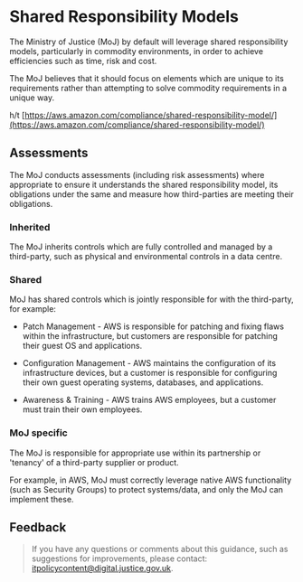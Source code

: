 # Shared Responsibility Models

The Ministry of Justice \(MoJ\) by default will leverage shared responsibility models, particularly in commodity environments, in order to achieve efficiencies such as time, risk and cost.

The MoJ believes that it should focus on elements which are unique to its requirements rather than attempting to solve commodity requirements in a unique way.

h/t [https://aws.amazon.com/compliance/shared-responsibility-model/](https://aws.amazon.com/compliance/shared-responsibility-model/)

## Assessments

The MoJ conducts assessments \(including risk assessments\) where appropriate to ensure it understands the shared responsibility model, its obligations under the same and measure how third-parties are meeting their obligations.

### Inherited

The MoJ inherits controls which are fully controlled and managed by a third-party, such as physical and environmental controls in a data centre.

### Shared

MoJ has shared controls which is jointly responsible for with the third-party, for example:

-   Patch Management - AWS is responsible for patching and fixing flaws within the infrastructure, but customers are responsible for patching their guest OS and applications.

-   Configuration Management - AWS maintains the configuration of its infrastructure devices, but a customer is responsible for configuring their own guest operating systems, databases, and applications.

-   Awareness &amp; Training - AWS trains AWS employees, but a customer must train their own employees.


### MoJ specific

The MoJ is responsible for appropriate use within its partnership or 'tenancy' of a third-party supplier or product.

For example, in AWS, MoJ must correctly leverage native AWS functionality \(such as Security Groups\) to protect systems/data, and only the MoJ can implement these.

## Feedback

> If you have any questions or comments about this guidance, such as suggestions for improvements, please contact: [itpolicycontent@digital.justice.gov.uk](mailto:itpolicycontent@digital.justice.gov.uk).

